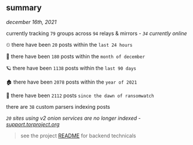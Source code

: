 
## summary
_december 16th, 2021_

currently tracking `79` groups across `94` relays & mirrors - _`34` currently online_

⏲ there have been `20` posts within the `last 24 hours`

🦈 there have been `180` posts within the `month of december`

🪐 there have been `1138` posts within the `last 90 days`

🏚 there have been `2078` posts within the `year of 2021`

🦕 there have been `2112` posts `since the dawn of ransomwatch`

there are `38` custom parsers indexing posts

_`20` sites using v2 onion services are no longer indexed - [support.torproject.org](https://support.torproject.org/onionservices/v2-deprecation/)_

> see the project [README](https://github.com/thetanz/ransomwatch#ransomwatch--) for backend technicals
